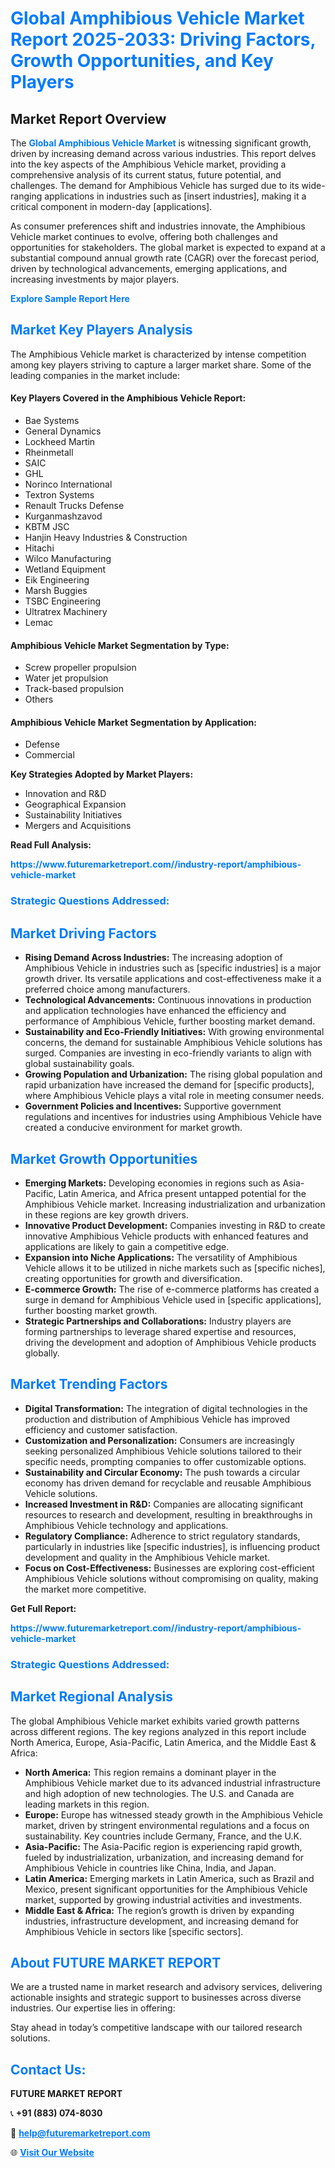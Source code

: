 <h1 style="color: #007BFF;">Global Amphibious Vehicle Market Report 2025-2033: Driving Factors, Growth Opportunities, and Key Players</h1>

<section id="overview">
<h2>Market Report Overview</h2>
<p>The <a href="https://www.futuremarketreport.com//industry-report/amphibious-vehicle-market" style="color: #007BFF; text-decoration: none;"><strong>Global Amphibious Vehicle Market</strong></a> is witnessing significant growth, driven by increasing demand across various industries. This report delves into the key aspects of the Amphibious Vehicle market, providing a comprehensive analysis of its current status, future potential, and challenges. The demand for Amphibious Vehicle has surged due to its wide-ranging applications in industries such as [insert industries], making it a critical component in modern-day [applications].</p>
<p>As consumer preferences shift and industries innovate, the Amphibious Vehicle market continues to evolve, offering both challenges and opportunities for stakeholders. The global market is expected to expand at a substantial compound annual growth rate (CAGR) over the forecast period, driven by technological advancements, emerging applications, and increasing investments by major players.</p>
</section>

<section id="overview">
<p><a href="https://www.futuremarketreport.com//request-sample/reportId=45390" style="color: #007BFF; text-decoration: none;"><strong>Explore Sample Report Here</strong></a></p>
</section>

<section id="key-players">
<h2 style="color: #007BFF;">Market Key Players Analysis</h2>
<p>The Amphibious Vehicle market is characterized by intense competition among key players striving to capture a larger market share. Some of the leading companies in the market include:</p>
<h4>Key Players Covered in the Amphibious Vehicle Report:</h4>
<ul><li>Bae Systems</li><li>General Dynamics</li><li>Lockheed Martin</li><li>Rheinmetall</li><li>SAIC</li><li>GHL</li><li>Norinco International</li><li>Textron Systems</li><li>Renault Trucks Defense</li><li>Kurganmashzavod</li><li>KBTM JSC</li><li>Hanjin Heavy Industries &amp; Construction</li><li>Hitachi</li><li>Wilco Manufacturing</li><li>Wetland Equipment</li><li>Eik Engineering</li><li>Marsh Buggies</li><li>TSBC Engineering</li><li>Ultratrex Machinery</li><li>Lemac</li></ul>
<h4>Amphibious Vehicle Market Segmentation by Type:</h4>
<ul><li>Screw propeller propulsion</li><li>Water jet propulsion</li><li>Track-based propulsion</li><li>Others</li></ul>

<h4>Amphibious Vehicle Market Segmentation by Application:</h4>
<ul><li>Defense</li><li>Commercial</li></ul>
<p><strong>Key Strategies Adopted by Market Players:</strong></p>
<ul>
<li>Innovation and R&D</li>
<li>Geographical Expansion</li>
<li>Sustainability Initiatives</li>
<li>Mergers and Acquisitions</li>
</ul>
</section>

<section>
<p><strong>Read Full Analysis: </strong></p><a href="https://www.futuremarketreport.com//industry-report/amphibious-vehicle-market" style="color: #007BFF; text-decoration: none;"><strong>https://www.futuremarketreport.com//industry-report/amphibious-vehicle-market</strong></a>
<h3 style="color: #007BFF;">Strategic Questions Addressed:</h3>
</section>

<section id="driving-factors">
<h2 style="color: #007BFF;">Market Driving Factors</h2>
<ul>
<li><strong>Rising Demand Across Industries:</strong> The increasing adoption of Amphibious Vehicle in industries such as [specific industries] is a major growth driver. Its versatile applications and cost-effectiveness make it a preferred choice among manufacturers.</li>
<li><strong>Technological Advancements:</strong> Continuous innovations in production and application technologies have enhanced the efficiency and performance of Amphibious Vehicle, further boosting market demand.</li>
<li><strong>Sustainability and Eco-Friendly Initiatives:</strong> With growing environmental concerns, the demand for sustainable Amphibious Vehicle solutions has surged. Companies are investing in eco-friendly variants to align with global sustainability goals.</li>
<li><strong>Growing Population and Urbanization:</strong> The rising global population and rapid urbanization have increased the demand for [specific products], where Amphibious Vehicle plays a vital role in meeting consumer needs.</li>
<li><strong>Government Policies and Incentives:</strong> Supportive government regulations and incentives for industries using Amphibious Vehicle have created a conducive environment for market growth.</li>
</ul>
</section>

<section id="growth-opportunities">
<h2 style="color: #007BFF;">Market Growth Opportunities</h2>
<ul>
<li><strong>Emerging Markets:</strong> Developing economies in regions such as Asia-Pacific, Latin America, and Africa present untapped potential for the Amphibious Vehicle market. Increasing industrialization and urbanization in these regions are key growth drivers.</li>
<li><strong>Innovative Product Development:</strong> Companies investing in R&D to create innovative Amphibious Vehicle products with enhanced features and applications are likely to gain a competitive edge.</li>
<li><strong>Expansion into Niche Applications:</strong> The versatility of Amphibious Vehicle allows it to be utilized in niche markets such as [specific niches], creating opportunities for growth and diversification.</li>
<li><strong>E-commerce Growth:</strong> The rise of e-commerce platforms has created a surge in demand for Amphibious Vehicle used in [specific applications], further boosting market growth.</li>
<li><strong>Strategic Partnerships and Collaborations:</strong> Industry players are forming partnerships to leverage shared expertise and resources, driving the development and adoption of Amphibious Vehicle products globally.</li>
</ul>
</section>

<section id="trending-factors">
<h2 style="color: #007BFF;">Market Trending Factors</h2>
<ul>
<li><strong>Digital Transformation:</strong> The integration of digital technologies in the production and distribution of Amphibious Vehicle has improved efficiency and customer satisfaction.</li>
<li><strong>Customization and Personalization:</strong> Consumers are increasingly seeking personalized Amphibious Vehicle solutions tailored to their specific needs, prompting companies to offer customizable options.</li>
<li><strong>Sustainability and Circular Economy:</strong> The push towards a circular economy has driven demand for recyclable and reusable Amphibious Vehicle solutions.</li>
<li><strong>Increased Investment in R&D:</strong> Companies are allocating significant resources to research and development, resulting in breakthroughs in Amphibious Vehicle technology and applications.</li>
<li><strong>Regulatory Compliance:</strong> Adherence to strict regulatory standards, particularly in industries like [specific industries], is influencing product development and quality in the Amphibious Vehicle market.</li>
<li><strong>Focus on Cost-Effectiveness:</strong> Businesses are exploring cost-efficient Amphibious Vehicle solutions without compromising on quality, making the market more competitive.</li>
</ul>
</section>

<section>
<p><strong>Get Full Report: </strong></p><a href="https://www.futuremarketreport.com//industry-report/amphibious-vehicle-market" style="color: #007BFF; text-decoration: none;"><strong>https://www.futuremarketreport.com//industry-report/amphibious-vehicle-market</strong></a>
<h3 style="color: #007BFF;">Strategic Questions Addressed:</h3>
</section>


<section id="regional-analysis">
<h2 style="color: #007BFF;">Market Regional Analysis</h2>
<p>The global Amphibious Vehicle market exhibits varied growth patterns across different regions. The key regions analyzed in this report include North America, Europe, Asia-Pacific, Latin America, and the Middle East & Africa:</p>
<ul>
<li><strong>North America:</strong> This region remains a dominant player in the Amphibious Vehicle market due to its advanced industrial infrastructure and high adoption of new technologies. The U.S. and Canada are leading markets in this region.</li>
<li><strong>Europe:</strong> Europe has witnessed steady growth in the Amphibious Vehicle market, driven by stringent environmental regulations and a focus on sustainability. Key countries include Germany, France, and the U.K.</li>
<li><strong>Asia-Pacific:</strong> The Asia-Pacific region is experiencing rapid growth, fueled by industrialization, urbanization, and increasing demand for Amphibious Vehicle in countries like China, India, and Japan.</li>
<li><strong>Latin America:</strong> Emerging markets in Latin America, such as Brazil and Mexico, present significant opportunities for the Amphibious Vehicle market, supported by growing industrial activities and investments.</li>
<li><strong>Middle East & Africa:</strong> The region’s growth is driven by expanding industries, infrastructure development, and increasing demand for Amphibious Vehicle in sectors like [specific sectors].</li>
</ul>
</section>

<footer>
<h2 style="color: #007BFF;">About FUTURE MARKET REPORT</h2>
<p>We are a trusted name in market research and advisory services, delivering actionable insights and strategic support to businesses across diverse industries. Our expertise lies in offering:</p>

<p>Stay ahead in today’s competitive landscape with our tailored research solutions.</p>

<h2 style="color: #007BFF;">Contact Us:</h2>
<p><strong>FUTURE MARKET REPORT</strong></p>
<p>📞 <strong>+91 (883) 074-8030</strong></p>
<p>📧 <strong><a href="mailto:help@futuremarketreport.com" style="color: #007BFF;">help@futuremarketreport.com</a></strong></p>
<p>🌐 <strong><a href="https://www.futuremarketreport.com/" style="color: #007BFF;">Visit Our Website</a></strong></p>
</footer>